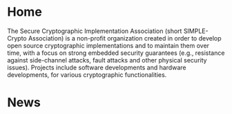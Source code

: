# Home

The Secure Cryptographic Implementation Association (short SIMPLE-Crypto Association) is a non-profit organization created in order 
to develop open source cryptographic implementations and to maintain them over time, with a focus on strong 
embedded security guarantees (e.g., resistance against side-channel attacks, fault attacks and other physical 
security issues). Projects include software developments and hardware developments, for various cryptographic 
functionalities.

# News